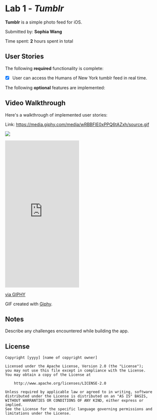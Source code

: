 # Lab 1 - *Tumblr*

**Tumblr** is a simple photo feed for iOS.

Submitted by: **Sophia Wang**

Time spent: **2** hours spent in total

## User Stories

The following **required** functionality is complete:

* [x] User can access the Humans of New York tumblr feed in real time.

The following **optional** features are implemented:

## Video Walkthrough

Here's a walkthrough of implemented user stories:

Link: https://media.giphy.com/media/wRBBFIE0xPPQ6tAZxh/source.gif

![](https://media.giphy.com/media/wRBBFIE0xPPQ6tAZxh/source.gif)

<iframe src="https://giphy.com/embed/wRBBFIE0xPPQ6tAZxh" width="241" height="480" frameBorder="0" class="giphy-embed" allowFullScreen></iframe><p><a href="https://giphy.com/gifs/wRBBFIE0xPPQ6tAZxh">via GIPHY</a></p>

GIF created with [Giphy](giphy.com).

## Notes

Describe any challenges encountered while building the app.

## License

    Copyright [yyyy] [name of copyright owner]

    Licensed under the Apache License, Version 2.0 (the "License");
    you may not use this file except in compliance with the License.
    You may obtain a copy of the License at

        http://www.apache.org/licenses/LICENSE-2.0

    Unless required by applicable law or agreed to in writing, software
    distributed under the License is distributed on an "AS IS" BASIS,
    WITHOUT WARRANTIES OR CONDITIONS OF ANY KIND, either express or implied.
    See the License for the specific language governing permissions and
    limitations under the License.
